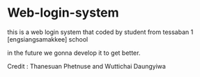 # Web-login-system
this is a web login system that coded by student from tessaban 1 [engsiangsamakkee] school

in the future we gonna develop it to get better.

Credit : Thanesuan Phetnuse and Wuttichai Daungyiwa

